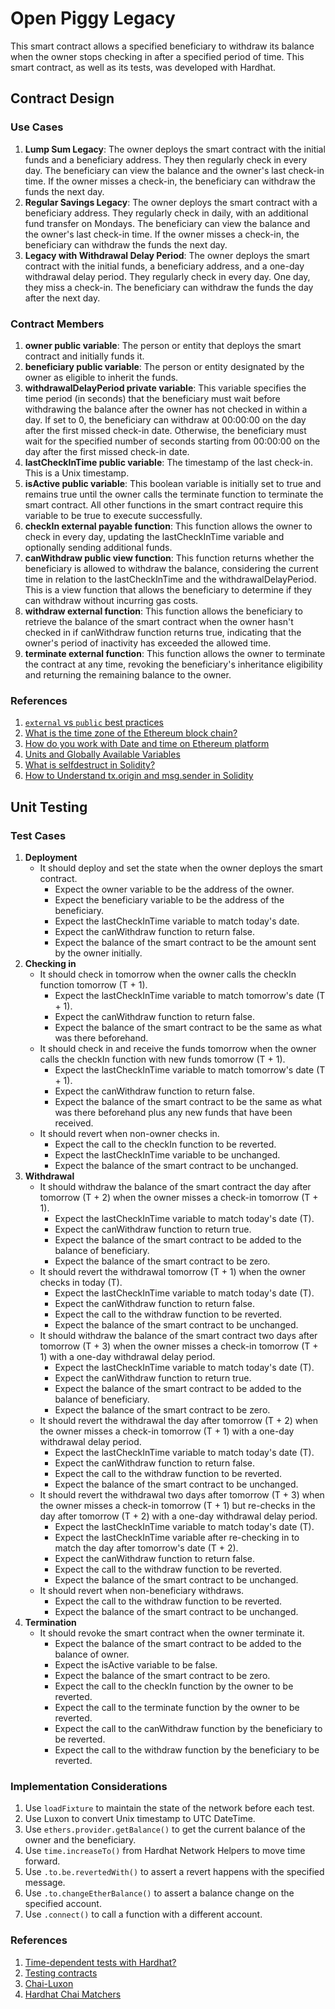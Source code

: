 # Open Piggy Legacy

This smart contract allows a specified beneficiary to withdraw its balance when the owner stops checking in after a specified period of time. This smart contract, as well as its tests, was developed with Hardhat.

## Contract Design

### Use Cases

1. **Lump Sum Legacy**: The owner deploys the smart contract with the initial funds and a beneficiary address. They then regularly check in every day. The beneficiary can view the balance and the owner's last check-in time. If the owner misses a check-in, the beneficiary can withdraw the funds the next day.
2. **Regular Savings Legacy**: The owner deploys the smart contract with a beneficiary address. They regularly check in daily, with an additional fund transfer on Mondays. The beneficiary can view the balance and the owner's last check-in time. If the owner misses a check-in, the beneficiary can withdraw the funds the next day.
3. **Legacy with Withdrawal Delay Period**: The owner deploys the smart contract with the initial funds, a beneficiary address, and a one-day withdrawal delay period. They regularly check in every day. One day, they miss a check-in. The beneficiary can withdraw the funds the day after the next day.

### Contract Members

1. **owner public variable**: The person or entity that deploys the smart contract and initially funds it.
2. **beneficiary public variable**: The person or entity designated by the owner as eligible to inherit the funds.
3. **withdrawalDelayPeriod private variable**: This variable specifies the time period (in seconds) that the beneficiary must wait before withdrawing the balance after the owner has not checked in within a day. If set to 0, the beneficiary can withdraw at 00:00:00 on the day after the first missed check-in date. Otherwise, the beneficiary must wait for the specified number of seconds starting from 00:00:00 on the day after the first missed check-in date.
4. **lastCheckInTime public variable**: The timestamp of the last check-in. This is a Unix timestamp.
5. **isActive public variable**: This boolean variable is initially set to true and remains true until the owner calls the terminate function to terminate the smart contract. All other functions in the smart contract require this variable to be true to execute successfully.
6. **checkIn external payable function**: This function allows the owner to check in every day, updating the lastCheckInTime variable and optionally sending additional funds.
7. **canWithdraw public view function**: This function returns whether the beneficiary is allowed to withdraw the balance, considering the current time in relation to the lastCheckInTime and the withdrawalDelayPeriod. This is a view function that allows the beneficiary to determine if they can withdraw without incurring gas costs.
8. **withdraw external function**: This function allows the beneficiary to retrieve the balance of the smart contract when the owner hasn't checked in if canWithdraw function returns true, indicating that the owner's period of inactivity has exceeded the allowed time.
9. **terminate external function**: This function allows the owner to terminate the contract at any time, revoking the beneficiary's inheritance eligibility and returning the remaining balance to the owner.

### References

1. [`external` vs `public` best practices](https://ethereum.stackexchange.com/questions/19380/external-vs-public-best-practices)
2. [What is the time zone of the Ethereum block chain?](https://ethereum.stackexchange.com/questions/68064/what-is-the-time-zone-of-the-ethereum-block-chain)
3. [How do you work with Date and time on Ethereum platform](https://ethereum.stackexchange.com/questions/18192/how-do-you-work-with-date-and-time-on-ethereum-platform)
4. [Units and Globally Available Variables](https://docs.soliditylang.org/en/v0.8.26/units-and-global-variables.html)
5. [What is selfdestruct in Solidity?](https://www.alchemy.com/overviews/selfdestruct-solidity)
6. [How to Understand tx.origin and msg.sender in Solidity](https://hackernoon.com/how-to-understand-txorigin-and-msgsender-in-solidity)

## Unit Testing

### Test Cases

1. **Deployment**
   - It should deploy and set the state when the owner deploys the smart contract.
     - Expect the owner variable to be the address of the owner.
     - Expect the beneficiary variable to be the address of the beneficiary.
     - Expect the lastCheckInTime variable to match today's date.
     - Expect the canWithdraw function to return false.
     - Expect the balance of the smart contract to be the amount sent by the owner initially.
2. **Checking in**
   - It should check in tomorrow when the owner calls the checkIn function tomorrow (T + 1).
     - Expect the lastCheckInTime variable to match tomorrow's date (T + 1).
     - Expect the canWithdraw function to return false.
     - Expect the balance of the smart contract to be the same as what was there beforehand.
   - It should check in and receive the funds tomorrow when the owner calls the checkIn function with new funds tomorrow (T + 1).
     - Expect the lastCheckInTime variable to match tomorrow's date (T + 1).
     - Expect the canWithdraw function to return false.
     - Expect the balance of the smart contract to be the same as what was there beforehand plus any new funds that have 
been received.
   - It should revert when non-owner checks in.
     - Expect the call to the checkIn function to be reverted.
     - Expect the lastCheckInTime variable to be unchanged.
     - Expect the balance of the smart contract to be unchanged.
3. **Withdrawal**
   - It should withdraw the balance of the smart contract the day after tomorrow (T + 2) when the owner misses a check-in tomorrow (T + 1).
     - Expect the lastCheckInTime variable to match today's date (T).
     - Expect the canWithdraw function to return true.
     - Expect the balance of the smart contract to be added to the balance of beneficiary.
     - Expect the balance of the smart contract to be zero.
   - It should revert the withdrawal tomorrow (T + 1) when the owner checks in today (T).
     - Expect the lastCheckInTime variable to match today's date (T).
     - Expect the canWithdraw function to return false.
     - Expect the call to the withdraw function to be reverted.
     - Expect the balance of the smart contract to be unchanged.
   - It should withdraw the balance of the smart contract two days after tomorrow (T + 3) when the owner misses a check-in tomorrow (T + 1) with a one-day withdrawal delay period.
     - Expect the lastCheckInTime variable to match today's date (T).
     - Expect the canWithdraw function to return true.
     - Expect the balance of the smart contract to be added to the balance of beneficiary.
     - Expect the balance of the smart contract to be zero.
   - It should revert the withdrawal the day after tomorrow (T + 2) when the owner misses a check-in tomorrow (T + 1) with a one-day withdrawal delay period.
     - Expect the lastCheckInTime variable to match today's date (T).
     - Expect the canWithdraw function to return false.
     - Expect the call to the withdraw function to be reverted.
     - Expect the balance of the smart contract to be unchanged.
   - It should revert the withdrawal two days after tomorrow (T + 3) when the owner misses a check-in tomorrow (T + 1) but re-checks in the day after tomorrow (T + 2) with a one-day withdrawal delay period.
     - Expect the lastCheckInTime variable to match today's date (T).
     - Expect the lastCheckInTime variable after re-checking in to match the day after tomorrow's date (T + 2).
     - Expect the canWithdraw function to return false.
     - Expect the call to the withdraw function to be reverted.
     - Expect the balance of the smart contract to be unchanged.
   - It should revert when non-beneficiary withdraws.
     - Expect the call to the withdraw function to be reverted.
     - Expect the balance of the smart contract to be unchanged.
4. **Termination**
   - It should revoke the smart contract when the owner terminate it.
     - Expect the balance of the smart contract to be added to the balance of owner.
     - Expect the isActive variable to be false.
     - Expect the balance of the smart contract to be zero.
     - Expect the call to the checkIn function by the owner to be reverted.
     - Expect the call to the terminate function by the owner to be reverted.
     - Expect the call to the canWithdraw function by the beneficiary to be reverted.
     - Expect the call to the withdraw function by the beneficiary to be reverted.

### Implementation Considerations

1. Use `loadFixture` to maintain the state of the network before each test.
2. Use Luxon to convert Unix timestamp to UTC DateTime.
3. Use `ethers.provider.getBalance()` to get the current balance of the owner and the beneficiary.
4. Use `time.increaseTo()` from Hardhat Network Helpers to move time forward.
5. Use `.to.be.revertedWith()` to assert a revert happens with the specified message.
6. Use `.to.changeEtherBalance()` to assert a balance change on the specified account.
7. Use `.connect()` to call a function with a different account.

### References

1. [Time-dependent tests with Hardhat?](https://ethereum.stackexchange.com/questions/86633/time-dependent-tests-with-hardhat/92906)
2. [Testing contracts](https://hardhat.org/tutorial/testing-contracts)
3. [Chai-Luxon](https://www.chaijs.com/plugins/chai-luxon/)
4. [Hardhat Chai Matchers](https://hardhat.org/hardhat-chai-matchers/docs/overview)
